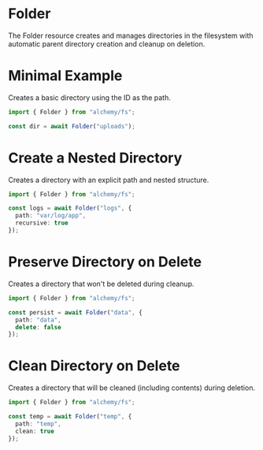 # Folder

The Folder resource creates and manages directories in the filesystem with automatic parent directory creation and cleanup on deletion.

# Minimal Example

Creates a basic directory using the ID as the path.

```ts
import { Folder } from "alchemy/fs";

const dir = await Folder("uploads");
```

# Create a Nested Directory

Creates a directory with an explicit path and nested structure.

```ts
import { Folder } from "alchemy/fs";

const logs = await Folder("logs", {
  path: "var/log/app",
  recursive: true
});
```

# Preserve Directory on Delete

Creates a directory that won't be deleted during cleanup.

```ts
import { Folder } from "alchemy/fs";

const persist = await Folder("data", {
  path: "data",
  delete: false
});
```

# Clean Directory on Delete

Creates a directory that will be cleaned (including contents) during deletion.

```ts
import { Folder } from "alchemy/fs";

const temp = await Folder("temp", {
  path: "temp",
  clean: true
});
```
